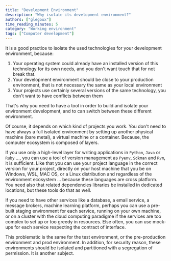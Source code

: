 ```yaml
---
title: "Development Environment"
description: "Why isolate its development environment?"
authors: ["glegoux"]
time_reading_minutes: 5
category: "Working environment"
tags: ["Computer development"]
---
```


It is a good practice to isolate the used technologies for your development environment, because: 

1. Your operating system could already have an installed version of this technology for its own needs, 
and you don't want touch that for not break that. 
2. Your development environment should be close to your production environment, that is not necessary the same as your local environment  
3. Your projects use certainly several versions of the same technology, you don't want to have conflicts between them 

That's why you need to have a tool in order to build and isolate your environment development, and to can switch between 
these different environment.

Of course, it depends on which kind of projects you work. You don't need to have always a full isolated environment by setting up 
another physical machine (bare metal), a virtual machine or a container. Because, the computer ecosystem is composed of layers. 

If you use only a high-level layer for writing applications in `Python`, `Java` or `Ruby` ..., you can use a tool of version management 
as `Pyenv`,  `Sdkman` and `Rvm`, it is sufficient. Like that you can use your project language in the correct version for your project, 
directly on your host machine that you be on Windows, WSL, MAC OS, or a Linux distribution and regardless of the environment ecosystem ... 
because these languages are cross platform. You need also that related dependencies libraries be installed in dedicated locations, 
but these tools do that as well. 

If you need to have other services like a database, a email service, a message brokers, machine learning platform, perhaps you can
use a pre-built staging environment for each service, running on your own machine, or on a cluster with the cloud computing paradigme if
the services are too complex to set up or too greedy in resources. Else often, you can use mock-ups for each service respecting
the contract of interface.

This problematic is the same for the test environment, or the pre-production environment and prod environment. In addition, for security 
reason, these environments should be isolated and partitioned with a segregation of permission. It is another subject.
